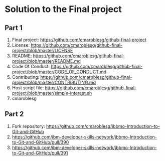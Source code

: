 # Solution to the Final project
## Part 1
1. Final project: https://github.com/cmaroblesg/github-final-project
2. License: https://github.com/cmaroblesg/github-final-project/blob/master/LICENSE
3. README: https://github.com/cmaroblesg/github-final-project/blob/master/README.md
4. Code Of Conduct: https://github.com/cmaroblesg/github-final-project/blob/master/CODE_OF_CONDUCT.md
5. Contributing: https://github.com/cmaroblesg/github-final-project/blob/master/CONTRIBUTING.md
6. Host script file: https://github.com/cmaroblesg/github-final-project/blob/master/simple-interest.sh
7. cmaroblesg

## Part 2
1. Fork repository: https://github.com/cmaroblesg/jbbmo-Introduction-to-Git-and-GitHub
2. https://github.com/ibm-developer-skills-network/jbbmo-Introduction-to-Git-and-GitHub/pull/390
3. https://github.com/ibm-developer-skills-network/jbbmo-Introduction-to-Git-and-GitHub/pull/391
